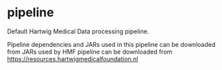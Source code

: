
# pipeline
Default Hartwig Medical Data processing pipeline.

Pipeline dependencies and JARs used in this pipeline can be downloaded from JARs used by HMF pipeline can be downloaded from https://resources.hartwigmedicalfoundation.nl
